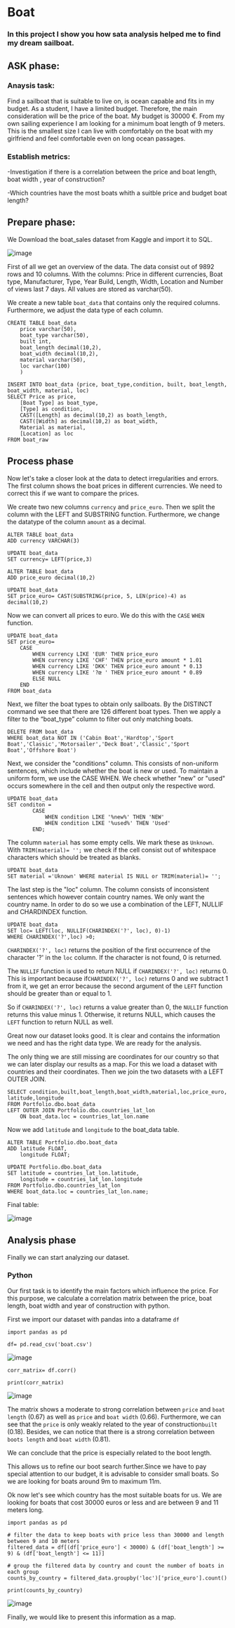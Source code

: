 # Boat
### In this project I show you how sata analysis helped me to find my dream sailboat.

## ASK phase:

### Anaysis task:
Find a sailboat that is suitable to live on, is ocean capable and fits in my budget.
As a student, I have a limited budget. Therefore, the main consideration will be the price of the boat. My budget is 30000 €.
From my own sailing experience I am looking for a minimum boat length of 9 meters. This is the smallest size I can live with comfortably on the boat with my girlfriend and feel comfortable even on long ocean passages.

### Establish metrics:
-Investigation if there is a correlation between the price and boat length, boat width , year of construction?

-Which countries have the most boats whith a suitble price and budget boat length? 

## Prepare phase:
We Download the boat_sales dataset from Kaggle and import it to SQL.


![image](https://user-images.githubusercontent.com/94685505/224360118-23534327-21d6-4048-81cb-f86b9d7cf23a.png)


First of all we get an overview of the data. The data consist out of 9892 rows and 10 columns. 
With the columns: Price in different currencies, Boat type, Manufacturer, Type, Year Build, Length, Width, Location and Number of views last 7 days.
All values are stored as varchar(50).

We create a new table `boat_data` that contains only the required columns. Furthermore, we adjust the data type of each column.

```
CREATE TABLE boat_data
	price varchar(50),
	boat_type varchar(50),
	built int,
	boat_length decimal(10,2),
	boat_width decimal(10,2),
	material varchar(50),
	loc varchar(100)
	)
```
```
INSERT INTO boat_data (price, boat_type,condition, built, boat_length, boat_width, material, loc)
SELECT Price as price,
	[Boat Type] as boat_type,
	[Type] as condition,
	CAST([Length] as decimal(10,2) as boath_length,
	CAST([Width] as decimal(10,2) as boat_width,
	Material as material,
	[Location] as loc
FROM boat_raw
```

## Process phase

Now let's take a closer look at the data to detect irregularities and errors.
The first column shows the boat prices in different currencies. We need to correct this if we want to compare the prices.

We create two new columns `currency` and `price_euro`. Then we split the column with the LEFT and SUBSTRING function. Furthermore, we change the datatype of the column `amount` as a decimal.

```
ALTER TABLE boat_data
ADD currency VARCHAR(3)

UPDATE boat_data
SET currency= LEFT(price,3)
```
```
ALTER TABLE boat_data
ADD price_euro decimal(10,2)

UPDATE boat_data
SET price_euro= CAST(SUBSTRING(price, 5, LEN(price)-4) as decimal(10,2)
```
Now we can convert all prices to euro. We do this with the `CASE` `WHEN` function.

```
UPDATE boat_data
SET price_euro=
	CASE	
		WHEN currency LIKE 'EUR' THEN price_euro
		WHEN currency LIKE 'CHF' THEN price_euro amount * 1.01
		WHEN currency LIKE 'DKK' THEN price_euro amount * 0.13
		WHEN currency LIKE '?œ ' THEN price_euro amount * 0.89
		ELSE NULL
	END 
FROM boat_data
```

Next, we filter the boat types to obtain only sailboats. By the DISTINCT command we see that there are 126 different boat types.
Then we apply a filter to the “boat_type” column to filter out only matching boats.

```
DELETE FROM boat_data
WHERE boat_data NOT IN ('Cabin Boat','Hardtop','Sport Boat','Classic','Motorsailer','Deck Boat','Classic','Sport Boat','Offshore Boat')
```
Next, we consider the "conditions" column. This consists of non-uniform sentences, which include whether the boat is new or used.
To maintain a uniform form, we use the CASE WHEN. We check whether "new" or "used" occurs somewhere in the cell and then output only the respective word.

```
UPDATE boat_data
SET conditon =
		CASE
			WHEN condition LIKE '%new%' THEN 'NEW'
			WHEN condition LIKE '%used%' THEN 'Used'
		END;
```

The column `material` has some empty cells. We mark these as `Unknown`. 
With `TRIM(material)= '';` we check if the cell consist out of whitespace characters which should be treated as blanks.

```
UPDATE boat_data
SET material ='Uknown' WHERE material IS NULL or TRIM(material)= '';
```

The last step is the "loc" column. The column consists of inconsistent sentences which however contain country names. We only want the country name.
In order to do so we use a combination of the LEFT, NULLIF and CHARDINDEX function.
```
UPDATE boat_data
SET loc= LEFT(loc, NULLIF(CHARINDEX('?', loc), 0)-1)
WHERE CHARINDEX('?',loc) >0;
```
`CHARINDEX('?', loc)` returns the position of the first occurrence of the character '?' in the `loc` column. If the character is not found, 0 is returned.

The `NULLIF` function is used to return NULL if `CHARINDEX('?', loc)` returns 0. This is important because if`CHARINDEX('?', loc)` returns 0 and we subtract 1 from it, we get an error because the second argument of the `LEFT` function should be greater than or equal to 1.

So if `CHARINDEX('?', loc)` returns a value greater than 0, the `NULLIF` function returns this value minus 1. Otherwise, it returns NULL, which causes the `LEFT` function to return NULL as well.

Great now our dataset looks good. It is clear and contains the information we need and has the right data type. We are ready for the analysis. 

The only thing we are still missing are coordinates for our country so that we can later display our results as a map. 
For this we load a dataset with countries and their coordinates. Then we join the two datasets with a LEFT OUTER JOIN.

```
SELECT condition,built,boat_length,boat_width,material,loc,price_euro, latitude,longitude
FROM Portfolio.dbo.boat_data
LEFT OUTER JOIN Portfolio.dbo.countries_lat_lon
	ON boat_data.loc = countries_lat_lon.name
```
Now we add `latitude` and `longitude` to the boat_data table.

```
ALTER TABLE Portfolio.dbo.boat_data
ADD latitude FLOAT,
    longitude FLOAT;
```
```
UPDATE Portfolio.dbo.boat_data
SET latitude = countries_lat_lon.latitude,
    longitude = countries_lat_lon.longitude
FROM Portfolio.dbo.countries_lat_lon
WHERE boat_data.loc = countries_lat_lon.name;
```

Final table: 

![image](https://user-images.githubusercontent.com/94685505/224407357-7b209e58-9914-4f44-822c-b53625b29825.png)


## Analysis phase

Finally we can start analyzing our dataset. 

### Python

Our first task is to identify the main factors which influence the price. 
For this purpose, we calculate a correlation matrix between the price, boat length, boat width and year of construction with python.

First we import our dataset with pandas into a dataframe `df`
```
import pandas as pd

df= pd.read_csv('boat.csv')
```
![image](https://user-images.githubusercontent.com/94685505/224372463-21b38244-fbd6-40a4-8d3b-fdd5ada3578b.png)

```
corr_matrix= df.corr()

print(corr_matrix)
```
![image](https://user-images.githubusercontent.com/94685505/224372941-c584e349-e1c9-4028-9e7e-67487ba3f41a.png)

The matrix shows a moderate to strong correlation between `price` and `boat length` (0.67) as well as `price` and `boat width` (0.66). Furthermore, we can see that the `price` is only weakly related to the year of construction`built` (0.18). Besides, we can notice that there is a strong correlation between `boots length` and `boat width` (0.81).

We can conclude that the price is especially related to the boot length. 

This allows us to refine our boot search further.Since we have to pay special attention to our budget, it is advisable to consider small boats. So we are looking for boats around 9m to maximum 11m.


Ok now let's see which country has the most suitable boats for us. We are looking for boats that cost 30000 euros or less and are between 9 and 11 meters long.
```
import pandas as pd

# filter the data to keep boats with price less than 30000 and length between 9 and 10 meters
filtered_data = df[(df['price_euro'] < 30000) & (df['boat_length'] >= 9) & (df['boat_length'] <= 11)]

# group the filtered data by country and count the number of boats in each group
counts_by_country = filtered_data.groupby('loc')['price_euro'].count()

print(counts_by_country)
```
![image](https://user-images.githubusercontent.com/94685505/224407546-ee7d26b4-d07b-425d-9130-07bd0eec7bf6.png)

Finally, we would like to present this information as a map.






















		



